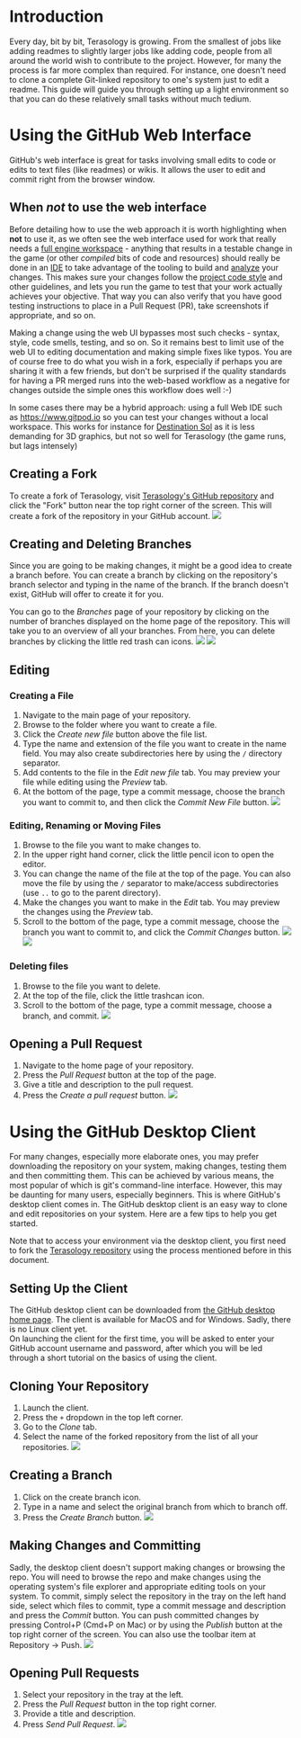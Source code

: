 # Introduction
Every day, bit by bit, Terasology is growing. From the smallest of jobs like adding readmes to slightly larger jobs like adding code, people from all around the world wish to contribute to the project. However, for many the process is far more complex than required. For instance, one doesn't need to clone a complete Git-linked repository to one's system just to edit a readme. This guide will guide you through setting up a light environment so that you can do these relatively small tasks without much tedium.

# Using the GitHub Web Interface
GitHub's web interface is great for tasks involving small edits to code or edits to text files (like readmes) or wikis. It allows the user to edit and commit right from the browser window.

## When *not* to use the web interface

Before detailing how to use the web approach it is worth highlighting when **not** to use it, as we often see the web interface used for work that really needs a [full engine workspace](https://github.com/MovingBlocks/Terasology/wiki/Preparing-an-Engine-Workspace) - anything that results in a testable change in the game (or other _compiled_ bits of code and resources) should really be done in an [IDE](https://en.wikipedia.org/wiki/Integrated_development_environment) to take advantage of the tooling to build and [analyze](https://github.com/MovingBlocks/Terasology/wiki/Checkstyle) your changes. This makes sure your changes follow the [project code style](https://github.com/MovingBlocks/Terasology/wiki/Common-Style-Points) and other guidelines, and lets you run the game to test that your work actually achieves your objective. That way you can also verify that you have good testing instructions to place in a Pull Request (PR), take screenshots if appropriate, and so on.

Making a change using the web UI bypasses most such checks - syntax, style, code smells, testing, and so on. So it remains best to limit use of the web UI to editing documentation and making simple fixes like typos. You are of course free to do what you wish in a fork, especially if perhaps you are sharing it with a few friends, but don't be surprised if the quality standards for having a PR merged runs into the web-based workflow as a negative for changes outside the simple ones this workflow does well :-)

In some cases there may be a hybrid approach: using a full Web IDE such as https://www.gitpod.io so you can test your changes without a local workspace. This works for instance for [Destination Sol](https://github.com/MovingBlocks/DestinationSol) as it is less demanding for 3D graphics, but not so well for Terasology (the game runs, but lags intensely)

## Creating a Fork
To create a fork of Terasology, visit [Terasology's GitHub repository](https://github.com/MovingBlocks/Terasology) and click the "Fork" button near the top right corner of the screen. This will create a fork of the repository in your GitHub account.
![](LightEnvironment/Fork.png)

## Creating and Deleting Branches
Since you are going to be making changes, it might be a good idea to create a branch before. You can create a branch by clicking on the repository's branch selector and typing in the name of the branch. If the branch doesn't exist, GitHub will offer to create it for you.

You can go to the *Branches* page of your repository by clicking on the number of branches displayed on the home page of the repository. This will take you to an overview of all your branches. From here, you can delete branches by clicking the little red trash can icons.
![](LightEnvironment/Branch1.png)
![](LightEnvironment/Branch2.png)

## Editing
### Creating a File
1. Navigate to the main page of your repository.
2. Browse to the folder where you want to create a file.
3. Click the *Create new file* button above the file list.
4. Type the name and extension of the file you want to create in the name field. You may also create subdirectories here by using the `/` directory separator.
5. Add contents to the file in the *Edit new file* tab. You may preview your file while editing using the *Preview* tab.
6. At the bottom of the page, type a commit message, choose the branch you want to commit to, and then click the *Commit New File* button.
![](LightEnvironment/Create.png)

### Editing, Renaming or Moving Files
1. Browse to the file you want to make changes to.
2. In the upper right hand corner, click the little pencil icon to open the editor.
3. You can change the name of the file at the top of the page. You can also move the file by using the `/` separator to make/access subdirectories (use `..` to go to the parent directory).
4. Make the changes you want to make in the *Edit* tab. You may preview the changes using the *Preview* tab.
5. Scroll to the bottom of the page, type a commit message, choose the branch you want to commit to, and click the *Commit Changes* button.
![](LightEnvironment/Edit1.png)
![](LightEnvironment/Edit2.png)

### Deleting files
1. Browse to the file you want to delete.
2. At the top of the file, click the little trashcan icon.
3. Scroll to the bottom of the page, type a commit message, choose a branch, and commit.
![](LightEnvironment/Delete.png)

## Opening a Pull Request
1. Navigate to the home page of your repository.
2. Press the *Pull Request* button at the top of the page.
3. Give a title and description to the pull request.
4. Press the *Create a pull request* button.
![](LightEnvironment/PR.png)

# Using the GitHub Desktop Client
For many changes, especially more elaborate ones, you may prefer downloading the repository on your system, making changes, testing them and then committing them. This can be achieved by various means, the most popular of which is git's command-line interface. However, this may be daunting for many users, especially beginners. This is where GitHub's desktop client comes in. The GitHub desktop client is an easy way to clone and edit repositories on your system. Here are a few tips to help you get started.

Note that to access your environment via the desktop client, you first need to fork the [Terasology repository](https://github.com/MovingBlocks/Terasology) using the process mentioned before in this document.

## Setting Up the Client
The GitHub desktop client can be downloaded from [the GitHub desktop home page](https://desktop.github.com). The client is available for MacOS and for Windows. Sadly, there is no Linux client yet.  
On launching the client for the first time, you will be asked to enter your GitHub account username and password, after which you will be led through a short tutorial on the basics of using the client.

## Cloning Your Repository
1. Launch the client.
2. Press the `+` dropdown in the top left corner.
3. Go to the *Clone* tab.
4. Select the name of the forked repository from the list of all your repositories.
![](LightEnvironment/Clone.png)

## Creating a Branch
1. Click on the create branch icon.
2. Type in a name and select the original branch from which to branch off.
3. Press the *Create Branch* button.
![](LightEnvironment/Branch.png)

## Making Changes and Committing
Sadly, the desktop client doesn't support making changes or browsing the repo. You will need to browse the repo and make changes using the operating system's file explorer and appropriate editing tools on your system. To commit, simply select the repository in the tray on the left hand side, select which files to commit, type a commit message and description and press the *Commit* button. You can push committed changes by pressing Control+P (Cmd+P on Mac) or by using the *Publish* button at the top right corner of the screen. You can also use the toolbar item at Repository -> Push.
![](LightEnvironment/DesktopClient/Commit.png)

## Opening Pull Requests
1. Select your repository in the tray at the left.
2. Press the *Pull Request* button in the top right corner.
3. Provide a title and description.
4. Press *Send Pull Request*.
![](LightEnvironment/PR_desktop.png)
